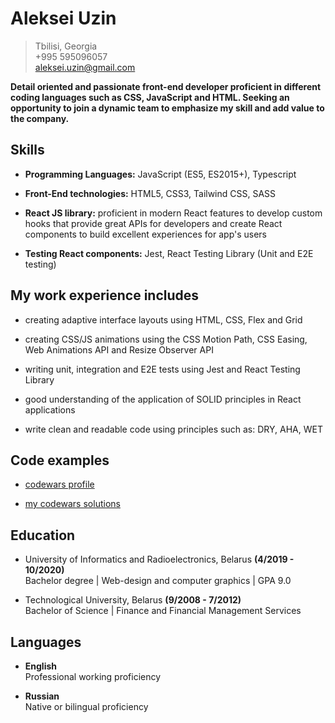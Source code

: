 # Aleksei Uzin

> Tbilisi, Georgia  
> +995 595096057  
> <aleksei.uzin@gmail.com>

**Detail oriented and passionate front-end developer proficient in different coding languages such as CSS, JavaScript and HTML. Seeking an opportunity to join a dynamic team to emphasize my skill and add value to the company.**

## Skills

- **Programming Languages:** JavaScript (ES5, ES2015+), Typescript

- **Front-End technologies:** HTML5, CSS3, Tailwind CSS, SASS

- **React JS library:** proficient in modern React features to develop custom hooks that provide great APIs for developers and create React components to build excellent experiences for app's users

- **Testing React components:** Jest, React Testing Library (Unit and E2E testing)

## My work experience includes

- creating adaptive interface layouts using HTML, CSS, Flex and Grid

- creating CSS/JS animations using the CSS Motion Path, CSS Easing, Web Animations API and Resize Observer API

- writing unit, integration and E2E tests using Jest and React Testing Library

- good understanding of the application of SOLID principles in React applications

- write clean and readable code using principles such as: DRY, AHA, WET

## Code examples

- [codewars profile](https://www.codewars.com/users/Aleksei-Uzin)

- [my codewars solutions](https://github.com/Aleksei-Uzin/codewars-exercises)

## Education

- University of Informatics and Radioelectronics, Belarus **(4/2019 - 10/2020)**  
  Bachelor degree | Web-design and computer graphics | GPA 9.0

- Technological University, Belarus **(9/2008 - 7/2012)**  
  Bachelor of Science | Finance and Financial Management Services

## Languages

- **English**  
  Professional working proficiency

- **Russian**  
  Native or bilingual proficiency
